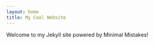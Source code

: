 ```yaml
---
layout: home
title: My Cool Website
---
```


Welcome to my Jekyll site powered by Minimal Mistakes!
